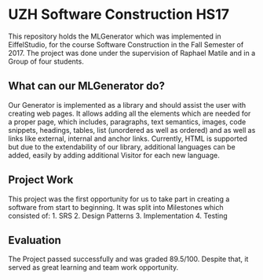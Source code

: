 # UZH Software Construction HS17

This repository holds the MLGenerator which was implemented in EiffelStudio, for the course Software Construction in the Fall Semester of 2017. The project was done under the supervision of Raphael Matile and in a Group of four students.



## What  can our MLGenerator do?
Our Generator is implemented as a library and should assist the user with creating web pages. It allows adding all the elements which are needed for a proper page, which includes, paragraphs, text semantics, images, code snippets, headings, tables, list (unordered as well as ordered) and as well as links like external, internal and anchor links.
Currently, HTML is supported but due to the extendability of our library, additional languages can be added, easily by adding additional Visitor for each new language.


## Project Work

This project was the first opportunity for us to take part in creating a software from start to beginning. It was split into Milestones which consisted of:
	1. SRS
	2. Design Patterns
	3. Implementation
	4. Testing

## Evaluation
The Project passed successfully and was graded 89.5/100. Despite that, it served as great learning and team work opportunity.